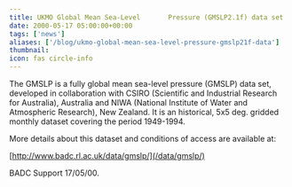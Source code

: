 ```yaml
---
title: UKMO Global Mean Sea-Level       Pressure (GMSLP2.1f) data set  now available at the BADC
date: 2000-05-17 05:00:00+00:00
tags: ['news']
aliases: ['/blog/ukmo-global-mean-sea-level-pressure-gmslp21f-data']
thumbnail: 
icon: fas circle-info
---
```



The GMSLP is a fully global mean sea-level pressure (GMSLP) data set, 
developed in collaboration with CSIRO (Scientific and Industrial Research 
for Australia), Australia and NIWA (National Institute of Water and Atmospheric 
Research), New Zealand. It is an historical, 5x5 deg. gridded monthly dataset 
covering the period 1949-1994. 


 
More details about this dataset and conditions of access are available at:


 
[http://www.badc.rl.ac.uk/data/gmslp/](/data/gmslp/)


 
BADC Support 17/05/00.


